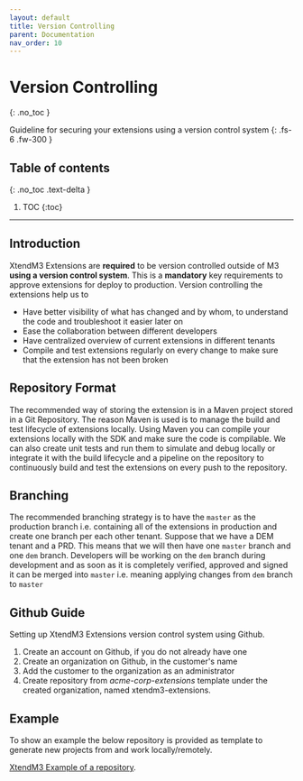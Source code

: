 ```yaml
---
layout: default
title: Version Controlling
parent: Documentation
nav_order: 10
---
```


# Version Controlling
{: .no_toc }


Guideline for securing your extensions using a version control system
{: .fs-6 .fw-300 }

## Table of contents
{: .no_toc .text-delta }

1. TOC
{:toc}

---

## Introduction
XtendM3 Extensions are <b>required</b> to be version controlled outside of M3 <b>using a version control system</b>. This is a <b>mandatory</b> key 
requirements to approve extensions for deploy to production. Version controlling the extensions help us to

* Have better visibility of what has changed and by whom, to understand the code and troubleshoot it easier later on
* Ease the collaboration between different developers
* Have centralized overview of current extensions in different tenants
* Compile and test extensions regularly on every change to make sure that the extension has not been broken

## Repository Format
The recommended way of storing the extension is in a Maven project stored in a Git Repository. The reason Maven is used 
is to manage the build and test lifecycle of extensions locally. Using Maven you can compile your extensions locally with 
the SDK and make sure the code is compilable. We can also create unit tests and run them to simulate and debug locally or 
integrate it with the build lifecycle and a pipeline on the repository to continuously build and test the extensions on 
every push to the repository. 

## Branching
The recommended branching strategy is to have the `master` as the production branch i.e. containing all of the extensions 
in production and create one branch per each other tenant. Suppose that we have a DEM tenant and a PRD. This means that 
we will then have one `master` branch and one `dem` branch. Developers will be working on the `dem` branch during development 
and as soon as it is completely verified, approved and signed it can be merged into `master` i.e. meaning applying changes 
from `dem` branch to `master`

## Github Guide
Setting up XtendM3 Extensions version control system using Github.

1. Create an account on Github, if you do not already have one
2. Create an organization on Github, in the customer's name
3. Add the customer to the organization as an administrator
4. Create repository from *acme-corp-extensions* template under the created organization, named xtendm3-extensions.

## Example
To show an example the below repository is provided as template to generate new projects from and work locally/remotely. 

[XtendM3 Example of a repository](https://github.com/infor-cloud/acme-corp-extensions).